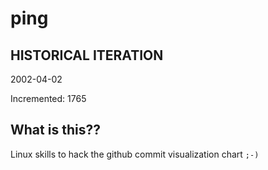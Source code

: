 # ping

## HISTORICAL ITERATION
2002-04-02

Incremented: 1765

## What is this?? 
Linux skills to hack the github commit visualization chart `;-)`
